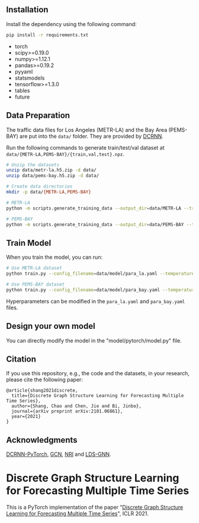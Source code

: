 

## Installation

Install the dependency using the following command:

```bash
pip install -r requirements.txt
```

* torch
* scipy>=0.19.0
* numpy>=1.12.1
* pandas>=0.19.2
* pyyaml
* statsmodels
* tensorflow>=1.3.0
* tables
* future


## Data Preparation

The traffic data files for Los Angeles (METR-LA) and the Bay Area (PEMS-BAY) are put into the `data/` folder. They are provided by [DCRNN](https://github.com/chnsh/DCRNN_PyTorch).

Run the following commands to generate train/test/val dataset at  `data/{METR-LA,PEMS-BAY}/{train,val,test}.npz`.
```bash
# Unzip the datasets
unzip data/metr-la.h5.zip -d data/
unzip data/pems-bay.h5.zip -d data/

# Create data directories
mkdir -p data/{METR-LA,PEMS-BAY}

# METR-LA
python -m scripts.generate_training_data --output_dir=data/METR-LA --traffic_df_filename=data/metr-la.h5

# PEMS-BAY
python -m scripts.generate_training_data --output_dir=data/PEMS-BAY --traffic_df_filename=data/pems-bay.h5
```

## Train Model

When you train the model, you can run:

```bash
# Use METR-LA dataset
python train.py --config_filename=data/model/para_la.yaml --temperature=0.5

# Use PEMS-BAY dataset
python train.py --config_filename=data/model/para_bay.yaml --temperature=0.5
```

Hyperparameters can be modified in the `para_la.yaml` and `para_bay.yaml` files.

## Design your own model

You can directly modify the model in the "model/pytorch/model.py" file.

## Citation

If you use this repository, e.g., the code and the datasets, in your research, please cite the following paper:
```
@article{shang2021discrete,
  title={Discrete Graph Structure Learning for Forecasting Multiple Time Series},
  author={Shang, Chao and Chen, Jie and Bi, Jinbo},
  journal={arXiv preprint arXiv:2101.06861},
  year={2021}
}
```

## Acknowledgments

[DCRNN-PyTorch](https://github.com/chnsh/DCRNN_PyTorch), [GCN](https://github.com/tkipf/gcn), [NRI](https://github.com/ethanfetaya/NRI) and [LDS-GNN](https://github.com/lucfra/LDS-GNN).
# Discrete Graph Structure Learning for Forecasting Multiple Time Series

This is a PyTorch implementation of the paper "[Discrete Graph Structure Learning for Forecasting Multiple Time Series](https://openreview.net/pdf?id=WEHSlH5mOk)", ICLR 2021.
